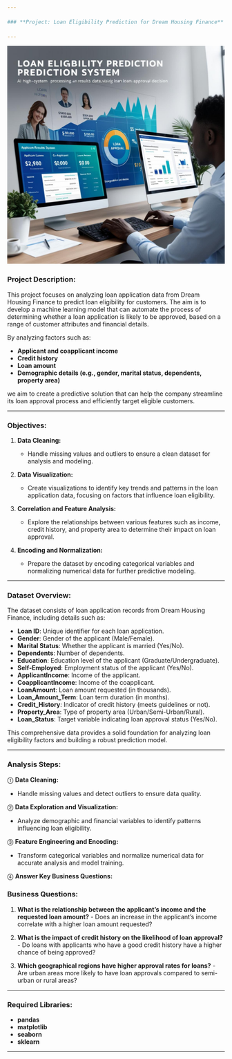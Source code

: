 ```yaml
---

### **Project: Loan Eligibility Prediction for Dream Housing Finance**

---
```


![Project Overview](Loan_Approval_image.jpg)


### **Project Description:**

This project focuses on analyzing loan application data from Dream Housing Finance to predict loan eligibility for customers. The aim is to develop a machine learning model that can automate the process of determining whether a loan application is likely to be approved, based on a range of customer attributes and financial details.

By analyzing factors such as:

- **Applicant and coapplicant income**
- **Credit history**
- **Loan amount**
- **Demographic details (e.g., gender, marital status, dependents, property area)**

we aim to create a predictive solution that can help the company streamline its loan approval process and efficiently target eligible customers.

---

### **Objectives:**

1. **Data Cleaning:**

   - Handle missing values and outliers to ensure a clean dataset for analysis and modeling.

2. **Data Visualization:**

   - Create visualizations to identify key trends and patterns in the loan application data, focusing on factors that influence loan eligibility.

3. **Correlation and Feature Analysis:**

   - Explore the relationships between various features such as income, credit history, and property area to determine their impact on loan approval.

4. **Encoding and Normalization:**

   - Prepare the dataset by encoding categorical variables and normalizing numerical data for further predictive modeling.

---

### **Dataset Overview:**

The dataset consists of loan application records from Dream Housing Finance, including details such as:

- **Loan ID**: Unique identifier for each loan application.
- **Gender**: Gender of the applicant (Male/Female).
- **Marital Status**: Whether the applicant is married (Yes/No).
- **Dependents**: Number of dependents.
- **Education**: Education level of the applicant (Graduate/Undergraduate).
- **Self-Employed**: Employment status of the applicant (Yes/No).
- **ApplicantIncome**: Income of the applicant.
- **CoapplicantIncome**: Income of the coapplicant.
- **LoanAmount**: Loan amount requested (in thousands).
- **Loan_Amount_Term**: Loan term duration (in months).
- **Credit_History**: Indicator of credit history (meets guidelines or not).
- **Property_Area**: Type of property area (Urban/Semi-Urban/Rural).
- **Loan_Status**: Target variable indicating loan approval status (Yes/No).

This comprehensive data provides a solid foundation for analyzing loan eligibility factors and building a robust prediction model.

---

### **Analysis Steps:**

⓵ **Data Cleaning:**

   - Handle missing values and detect outliers to ensure data quality.

⓶ **Data Exploration and Visualization:**

   - Analyze demographic and financial variables to identify patterns influencing loan eligibility.

⓷ **Feature Engineering and Encoding:**

   - Transform categorical variables and normalize numerical data for accurate analysis and model training.

⓸ **Answer Key Business Questions:**

   ### **Business Questions:**


  1. **What is the relationship between the applicant’s income and the requested loan amount?**
    - Does an increase in the applicant’s income correlate with a higher loan amount requested?

  2. **What is the impact of credit history on the likelihood of loan approval?**
    - Do loans with applicants who have a good credit history have a higher chance of being approved?

  3. **Which geographical regions have higher approval rates for loans?**
    - Are urban areas more likely to have loan approvals compared to semi-urban or rural areas?


   
---

### **Required Libraries:**

- **pandas**
- **matplotlib**
- **seaborn**
- **sklearn**

---
